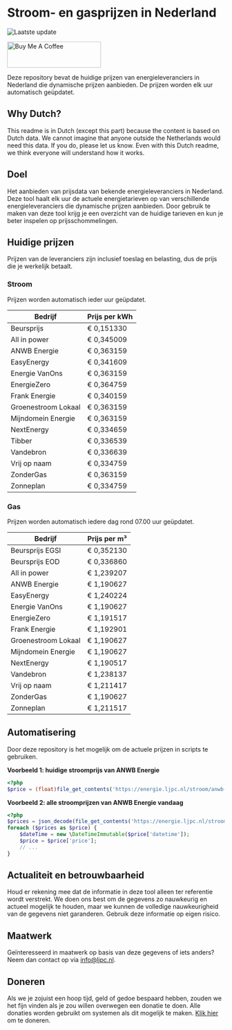 # Stroom- en gasprijzen in Nederland

![Laatste update](https://img.shields.io/badge/laatste%20update-2024--09--23%2008%3A00%20CET-brightgreen)

<a href="https://www.buymeacoffee.com/Lars-" target="_blank"><img src="https://cdn.buymeacoffee.com/buttons/v2/default-orange.png" alt="Buy Me A Coffee" height="60" style="height: 60px !important;width: 217px !important;" ></a>

Deze repository bevat de huidige prijzen van energieleveranciers in Nederland die dynamische prijzen aanbieden. De prijzen worden elk uur automatisch geüpdatet.

## Why Dutch?

This readme is in Dutch (except this part) because the content is based on Dutch data. We cannot imagine that anyone outside the Netherlands would need this data. If you do, please let us know. Even with this Dutch readme, we think
everyone will understand how it works.

## Doel

Het aanbieden van prijsdata van bekende energieleveranciers in Nederland. Deze tool haalt elk uur de actuele energietarieven op van verschillende energieleveranciers die dynamische prijzen aanbieden. Door gebruik te maken van deze tool
krijg je een overzicht van de huidige tarieven en kun je beter inspelen op prijsschommelingen.

## Huidige prijzen

Prijzen van de leveranciers zijn inclusief toeslag en belasting, dus de prijs die je werkelijk betaalt.

### Stroom

Prijzen worden automatisch ieder uur geüpdatet.

 Bedrijf | Prijs per kWh 
---------|---------------
Beursprijs | € 0,151330
All in power | € 0,345009
ANWB Energie | € 0,363159
EasyEnergy | € 0,341609
Energie VanOns | € 0,363159
EnergieZero | € 0,364759
Frank Energie | € 0,340159
Groenestroom Lokaal | € 0,363159
Mijndomein Energie | € 0,363159
NextEnergy | € 0,334659
Tibber | € 0,336539
Vandebron | € 0,336639
Vrij op naam | € 0,334759
ZonderGas | € 0,363159
Zonneplan | € 0,334759


### Gas

Prijzen worden automatisch iedere dag rond 07.00 uur geüpdatet.

 Bedrijf | Prijs per m³ 
---------|--------------
Beursprijs EGSI | € 0,352130
Beursprijs EOD | € 0,336860
All in power | € 1,239207
ANWB Energie | € 1,190627
EasyEnergy | € 1,240224
Energie VanOns | € 1,190627
EnergieZero | € 1,191517
Frank Energie | € 1,192901
Groenestroom Lokaal | € 1,190627
Mijndomein Energie | € 1,190627
NextEnergy | € 1,190517
Vandebron | € 1,238137
Vrij op naam | € 1,211417
ZonderGas | € 1,190627
Zonneplan | € 1,211517


## Automatisering

Door deze repository is het mogelijk om de actuele prijzen in scripts te gebruiken.

**Voorbeeld 1: huidige stroomprijs van ANWB Energie**

```php
<?php
$price = (float)file_get_contents('https://energie.ljpc.nl/stroom/anwb-energie-nu.txt');

```

**Voorbeeld 2: alle stroomprijzen van ANWB Energie vandaag**

```php
<?php
$prices = json_decode(file_get_contents('https://energie.ljpc.nl/stroom/all-in-power-vandaag.json'),true);
foreach ($prices as $price) {
    $dateTime = new \DateTimeImmutable($price['datetime']);
    $price = $price['price'];
    // ...
}
```

## Actualiteit en betrouwbaarheid

Houd er rekening mee dat de informatie in deze tool alleen ter referentie wordt verstrekt. We doen ons best om de gegevens zo nauwkeurig en actueel mogelijk te houden, maar we kunnen de volledige nauwkeurigheid van de gegevens niet
garanderen. Gebruik deze informatie op eigen risico.

## Maatwerk

Geïnteresseerd in maatwerk op basis van deze gegevens of iets anders? Neem dan contact op
via [info@ljpc.nl](mailto:info@ljpc.nl?subject=Energie%20prijzen).

## Doneren

Als we je zojuist een hoop tijd, geld of gedoe bespaard hebben, zouden we het fijn vinden als je zou willen overwegen een
donatie te doen. Alle donaties worden gebruikt om systemen als dit mogelijk te
maken. [Klik hier](https://www.buymeacoffee.com/Lars-) om te doneren.
